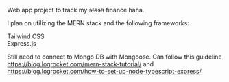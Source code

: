 Web app project to track my ~~stash~~ finance haha.

I plan on utilizing the MERN stack and the following frameworks:

Tailwind CSS <br>
Express.js

Still need to connect to Mongo DB with Mongoose. Can follow this guideline https://blog.logrocket.com/mern-stack-tutorial/ and https://blog.logrocket.com/how-to-set-up-node-typescript-express/
